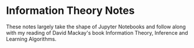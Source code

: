# Information Theory Notes

These notes largely take the shape of Jupyter Notebooks and follow along with my reading of David Mackay's book Information Theory, Inference and Learning Algorithms.
